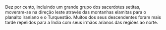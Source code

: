 ﻿Dez por cento, incluindo um grande grupo dos sacerdotes setitas, moveram-se na direção leste através das montanhas elamitas para o planalto iraniano e o Turquestão. Muitos dos seus descendentes foram mais tarde repelidos para a Índia com seus irmãos arianos das regiões ao norte.
